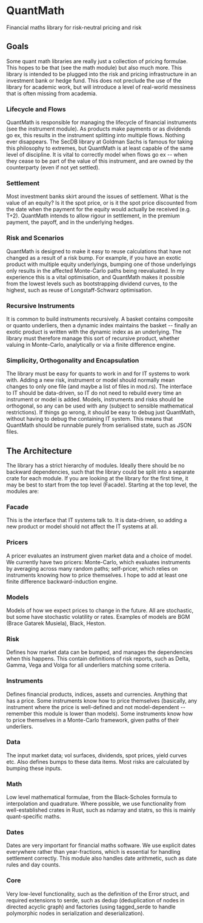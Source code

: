 # QuantMath
Financial maths library for risk-neutral pricing and risk

## Goals
Some quant math libraries are really just a collection of pricing formulae. This hopes to be that (see the math module) but also much more. This library is intended to be plugged into the risk and pricing infrastructure in an investment bank or hedge fund. This does not preclude the use of the library for academic work, but will introduce a level of real-world messiness that is often missing from academia.

### Lifecycle and Flows
QuantMath is responsible for managing the lifecycle of financial instruments (see the instrument module). As products make payments or as dividends go ex, this results in the instrument splitting into multiple flows. Nothing ever disappears. The SecDB library at Goldman Sachs is famous for taking this philosophy to extremes, but QuantMath is at least capable of the same level of discipline. It is vital to correctly model when flows go ex -- when they cease to be part of the value of this instrument, and are owned by the counterparty (even if not yet settled).

### Settlement
Most investment banks skirt around the issues of settlement. What is the value of an equity? Is it the spot price, or is it the spot price discounted from the date when the payment for the equity would actually be received (e.g. T+2). QuantMath intends to allow rigour in settlement, in the premium payment, the payoff, and in the underlying hedges.

### Risk and Scenarios
QuantMath is designed to make it easy to reuse calculations that have not changed as a result of a risk bump. For example, if you have an exotic product with multiple equity underlyings, bumping one of those underlyings only results in the affected Monte-Carlo paths being reevaluated. In my experience this is a vital optimisation, and QuantMath makes it possible from the lowest levels such as bootstrapping dividend curves, to the highest, such as reuse of Longstaff-Schwarz optimisation.

### Recursive Instruments
It is common to build instruments recursively. A basket contains composite or quanto underliers, then a dynamic index maintains the basket -- finally an exotic product is written with the dynamic index as an underlying. The library must therefore manage this sort of recursive product, whether valuing in Monte-Carlo, analytically or via a finite difference engine.

### Simplicity, Orthogonality and Encapsulation
The library must be easy for quants to work in and for IT systems to work with. Adding a new risk, instrument or model should normally mean changes to only one file (and maybe a list of files in mod.rs). The interface to IT should be data-driven, so IT do not need to rebuild every time an instrument or model is added. Models, instruments and risks should be orthogonal, so any can be used with any (subject to sensible mathematical restrictions). If things go wrong, it should be easy to debug just QuantMath, without having to debug the containing IT system. This means that QuantMath should be runnable purely from serialised state, such as JSON files.

## The Architecture
The library has a strict hierarchy of modules. Ideally there should be no backward dependencies, such that the library could be split into a separate crate for each module. If you are looking at the library for the first time, it may be best to start from the top level (Facade). Starting at the top level, the modules are:

### Facade
This is the interface that IT systems talk to. It is data-driven, so adding a new product or model should not affect the IT systems at all.

### Pricers
A pricer evaluates an instrument given market data and a choice of model. We currently have two pricers: Monte-Carlo, which evaluates instruments by averaging across many random paths; self-pricer, which relies on instruments knowing how to price themselves. I hope to add at least one finite difference backward-induction engine.

### Models
Models of how we expect prices to change in the future. All are stochastic, but some have stochastic volatility or rates. Examples of models are BGM (Brace Gatarek Musiela), Black, Heston.

### Risk
Defines how market data can be bumped, and manages the dependencies when this happens. This contain definitions of risk reports, such as Delta, Gamma, Vega and Volga for all underliers matching some criteria.

### Instruments
Defines financial products, indices, assets and currencies. Anything that has a price. Some instruments know how to price themselves (basically, any instrument where the price is well-defined and not model-dependent -- remember this module is lower than models). Some instruments know how to price themselves in a Monte-Carlo framework, given paths of their underliers.

### Data
The input market data; vol surfaces, dividends, spot prices, yield curves etc. Also defines bumps to these data items. Most risks are calculated by bumping these inputs.

### Math
Low level mathematical formulae, from the Black-Scholes formula to interpolation and quadrature. Where possible, we use functionality from well-established crates in Rust, such as ndarray and statrs, so this is mainly quant-specific maths.

### Dates
Dates are very important for financial maths software. We use explicit dates everywhere rather than year-fractions, which is essential for handling settlement correctly. This module also handles date arithmetic, such as date rules and day counts.

### Core
Very low-level functionality, such as the definition of the Error struct, and required extensions to serde, such as dedup (deduplication of nodes in directed acyclic graph) and factories (using tagged_serde to handle polymorphic nodes in serialization and deserialization).
